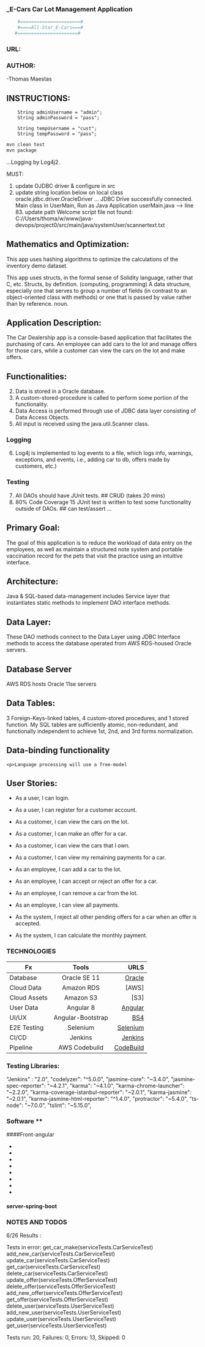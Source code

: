 ### _E-Cars Car Lot Management Application  
```sh
	#======================# 
 	#====All-Star_E-Cars===# 
   #======================# 
```
  
### URL:  

### AUTHOR:
-Thomas Maestas

## INSTRUCTIONS:
		String adminUsername = "admin"; 
		String adminPassword = "pass";  

		String tempUsername = "cust";
		String tempPassword = "pass";

```sh
mvn clean test
mvn package
```
...Logging by Log4j2.

MUST: 
1. update OJDBC driver & configure in src
2. update string location below on local
class oracle.jdbc.driver.OracleDriver
... JDBC Drive successfully connected.
Main class in UserMain, Run as Java Application
userMain.java --> line 83. update path
	Welcome script file not found: 	C://Users/thoma/w/www/java-devops/project0/src/main/java/systemUser/scannertext.txt

## Mathematics and Optimization: 
This app uses hashing algorithms to optimize the calculations of the inventory demo dataset. 

This app uses structs, in the formal sense of Solidity language, rather that C, etc. 
Structs, by definition. (computing, programming) A data structure, especially one that serves to group a number of fields (in contrast to an object-oriented class with methods) or one that is passed by value rather than by reference. noun.	
## Application Description:
The Car Dealership app is a console-based application that facilitates the purchasing of cars. An employee can add cars to the lot and manage offers for those cars, while a customer can view the cars on the lot and make offers.
## Functionalities: 
2. Data is stored in a Oracle database. 
3. A custom-stored-procedure is called to perform some portion of the functionality.  
4. Data Access is performed through use of JDBC data layer consisting of Data Access Objects.
5. All input is received using the java.util.Scanner class.
### Logging 
6. Log4j is implemented to log events to a file, which logs info, warnings, exceptions, and events, i.e., adding car to db, offers made by customers, etc.)
### Testing 
7. All DAOs should have JUnit tests.  ## CRUD (takes 20 mins)
8. 80% Code Coverage 15 JUnit test is written to test some functionality outside of DAOs. ## can test/assert ...

## Primary Goal:
The goal of this application is to reduce the workload of data entry on the employees, as well as maintain a structured note system and portable vaccination record for the pets that visit the practice using an intuitive interface.
## Architecture:
Java & SQL-based data-management includes Service layer that instantiates static methods to implement DAO interface methods. 
## Data Layer: 
These DAO methods connect to the Data Layer using JDBC Interface methods to access the database operated from AWS RDS-housed Oracle servers. 
## Database Server
AWS RDS hosts Oracle 11se servers 
## Data Tables:
3 Foreign-Keys-linked tables, 4 custom-stored procedures, and 1 stored function. 
My SQL tables are sufficiently atomic, non-redundant, and functionally independent to achieve 1st, 2nd, and 3rd forms normalization. 

## Data-binding functionality 
	<p>Language processing will use a Tree-model
## User Stories:
* As a user, I can login.  
* As a user, I can register for a customer account. 

* As a customer, I can view the cars on the lot. 
* As a customer, I can make an offer for a car. 
* As a customer, I can view the cars that I own. 
* As a customer, I can view my remaining payments for a car.

* As an employee, I can add a car to the lot.
* As an employee, I can accept or reject an offer for a car.
* As an employee, I can remove a car from the lot.
* As an employee, I can view all payments.

* As the system, I reject all other pending offers for a car when an offer is accepted.
* As the system, I can calculate the monthly payment. 

### TECHNOLOGIES
| Fx | Tools | URLS |
|------------|:------------:|---------:|
| Database | Oracle SE 11 | [Oracle]  | 
| Cloud Data | Amazon RDS |  [AWS] | 
| Cloud Assets | Amazon S3 |  [S3]  |
| User Data | Angular 8 |  [Angular]  |
| UI/UX | Angular-Bootstrap |  [BS4] |
| E2E Testing | Selenium | [Selenium] |
| CI/CD | Jenkins | [Jenkins] |
| Pipeline | AWS Codebuild | [CodeBuild] |
   
### Testing Libraries:
"Jenkins" : "2.0",
"codelyzer": "^5.0.0",
"jasmine-core": "~3.4.0",
"jasmine-spec-reporter": "~4.2.1",
"karma": "~4.1.0",
"karma-chrome-launcher": "~2.2.0",
"karma-coverage-istanbul-reporter": "~2.0.1",
"karma-jasmine": "~2.0.1",
"karma-jasmine-html-reporter": "^1.4.0",
"protractor": "~5.4.0",
"ts-node": "~7.0.0",
"tslint": "~5.15.0",

### Software **

####Front-angular
* [Oracle]: <https://www.oracle.com/database/technologies/112010-win64soft.html>
* [AWS-RDS]: <https://aws.amazon.com/rds/>
* [AWS-S3]: <https://aws.amazon.com/s3/>
* [Angular]: <https://angular.io/>
* [BS4]: <https://numpy.org/>
* [Selenium]: <https://selenium.dev/documentation/en/>
* [Jenkins]: <https://jenkins.io/> 
* [CodeBuild]:<https://aws.amazon.com/codebuild/> 
#### server-spring-boot




### NOTES AND TODOS

6/26
Results :

Tests in error:
  get_car_make(serviceTests.CarServiceTest)
  add_new_car(serviceTests.CarServiceTest)
  update_car(serviceTests.CarServiceTest)
  get_car(serviceTests.CarServiceTest)
  delete_car(serviceTests.CarServiceTest)
  update_offer(serviceTests.OfferServiceTest)
  delete_offer(serviceTests.OfferServiceTest)
  add_new_offer(serviceTests.OfferServiceTest)
  get_offer(serviceTests.OfferServiceTest)
  delete_user(serviceTests.UserServiceTest)
  add_new_user(serviceTests.UserServiceTest)
  update_user(serviceTests.UserServiceTest)
  get_user(serviceTests.UserServiceTest)

Tests run: 20, Failures: 0, Errors: 13, Skipped: 0


 